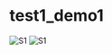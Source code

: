 # test1_demo1
![S1](https://user-images.githubusercontent.com/97967206/150527978-81743493-1380-4f3f-8ae4-4aa9e5968153.png)
![S1](https://user-images.githubusercontent.com/97967206/150528307-21df31bd-4314-4bae-9e7d-48be5b6bba37.png)

